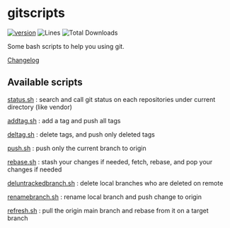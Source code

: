 gitscripts
==========

[![version](https://img.shields.io/badge/version-2.7.0-green.svg)](https://github.com/steevanb/gitscripts/tree/2.7.0)
![Lines](https://img.shields.io/badge/code%20lines-665-green.svg)
![Total Downloads](https://poser.pugx.org/steevanb/gitscripts/downloads)

Some bash scripts to help you using git.

[Changelog](doc/changelog.md)

Available scripts
-----------------

[status.sh](doc/status.md) : search and call git status on each repositories under current directory (like vendor)

[addtag.sh](doc/addtag.md) : add a tag and push all tags

[deltag.sh](doc/deltag.md) : delete tags, and push only deleted tags

[push.sh](doc/push.md) : push only the current branch to origin

[rebase.sh](doc/rebase.md) : stash your changes if needed, fetch, rebase, and pop your changes if needed

[deluntrackedbranch.sh](doc/deluntrackedbranch.md) : delete local branches who are deleted on remote

[renamebranch.sh](doc/renamebranch.md) : rename local branch and push change to origin

[refresh.sh](doc/refresh.md) : pull the origin main branch and rebase from it on a target branch
